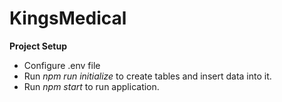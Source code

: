 # KingsMedical

**Project Setup**
* Configure .env file
* Run *npm run initialize* to create tables and insert data into it.
* Run *npm start* to run application.
